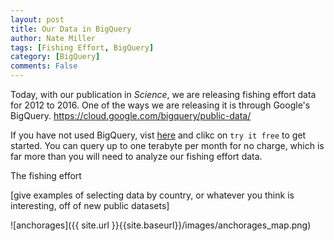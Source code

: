 ```yaml
---
layout: post
title: Our Data in BigQuery
author: Nate Miller
tags: [Fishing Effort, BigQuery]
category: [BigQuery]
comments: False
---
```

<style>
table {
  padding: 0; }
  table tr {
    border-top: 1px solid #cccccc;
    background-color: white;
    margin: 0;
    padding: 0; }
    table tr:nth-child(2n) {
      background-color: #f8f8f8; }
    table tr th {
      font-weight: bold;
      border: 1px solid #cccccc;
      text-align: left;
      margin: 0;
      padding: 6px 13px; }
    table tr td {
      border: 1px solid #cccccc;
      text-align: left;
      margin: 0;
      padding: 6px 13px; }
    table tr th :first-child, table tr td :first-child {
      margin-top: 0; }
    table tr th :last-child, table tr td :last-child {
      margin-bottom: 0; }
</style>

Today, with our publication in _Science_, we are releasing fishing effort data for 2012 to 2016. One of the ways we are releasing it is through Google's BigQuery. https://cloud.google.com/bigquery/public-data/

If you have not used BigQuery, vist [here](https://cloud.google.com/bigquery/) and clikc on `try it free` to get started. You can query up to one terabyte per month for no charge, which is far more than you will need to analyze our fishing effort data. 

The fishing effort 

[give examples of selecting data by country, or whatever you think is interesting, off of new public datasets]


![anchorages]({{ site.url }}{{site.baseurl}}/images/anchorages_map.png)



